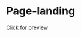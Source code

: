 # Page-landing
[Click for preview](https://htmlpreview.github.io/?https://github.com/MBendikaite/page-landing/blob/master/index.html)
